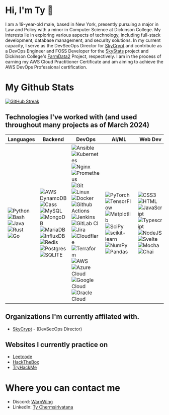 # Hi, I'm Ty 👋

I am a 19-year-old male, based in New York, presently pursuing a major in Law and Policy with a minor in Computer Science at Dickinson College. My interests lie in exploring various aspects of technology, including full-stack development, database management, and security solutions. In my current capacity, I serve as the DevSecOps Director for [SkyCrypt](https://github.com/SkyCryptWebsite/SkyCrypt) and contribute as a DevOps Engineer and FOSS Developer for the [SkyStats](https://github.com/skystatsdev) project and Dickinson College's [FarmData2](https://github.com/FarmData2/FarmData2) Project, respectively. I am in the process of earning my AWS Cloud Practitioner Certificate and am aiming to achieve the AWS DevOps Professional certification.

# My Github Stats
[![GitHub Streak](http://github-readme-streak-stats.herokuapp.com?user=WarpWing&theme=radical&hide_border=true&fire=DD2311)](https://git.io/streak-stats)

## Technologies I've worked with (and used throughout many projects as of March 2024)
| Languages | Backend | DevOps | AI/ML | Web Dev |
|----------|----------|----------|----------|----------|
| <!-- Languages --> ![Python](https://img.shields.io/badge/python-3670A0?style=for-the-badge&logo=python&logoColor=ffdd54) ![Bash](https://img.shields.io/badge/Shell_Script-121011?style=for-the-badge&logo=gnu-bash&logoColor=white) ![Java](https://img.shields.io/badge/java-%23ED8B00.svg?style=for-the-badge&logo=openjdk&logoColor=white) ![Rust](https://img.shields.io/badge/Rust-000000?style=for-the-badge&logo=rust&logoColor=white) ![Go](https://img.shields.io/badge/Go-00ADD8?style=for-the-badge&logo=go&logoColor=white) | <!-- Backend -->  ![AWS DynamoDB](https://img.shields.io/badge/Amazon%20DynamoDB-4053D6?style=for-the-badge&logo=Amazon%20DynamoDB&logoColor=white) ![Cass](https://img.shields.io/badge/Cassandra-1287B1?style=for-the-badge&logo=apache%20cassandra&logoColor=white) ![MySQL](https://img.shields.io/badge/mysql-%2300f.svg?style=for-the-badge&logo=mysql&logoColor=white) ![MongoDB](https://img.shields.io/badge/MongoDB-%234ea94b.svg?style=for-the-badge&logo=mongodb&logoColor=white) ![MariaDB](https://img.shields.io/badge/MariaDB-003545?style=for-the-badge&logo=mariadb&logoColor=white) ![InfluxDB](https://img.shields.io/badge/InfluxDB-22ADF6?style=for-the-badge&logo=InfluxDB&logoColor=white) ![Redis](https://img.shields.io/badge/redis-%23DD0031.svg?&style=for-the-badge&logo=redis&logoColor=white) ![Postgres](https://img.shields.io/badge/postgres-%23316192.svg?style=for-the-badge&logo=postgresql&logoColor=white) ![SQLITE](https://img.shields.io/badge/SQLite-07405E?style=for-the-badge&logo=sqlite&logoColor=white) | <!-- DevOps --> ![Ansible](https://img.shields.io/badge/ansible-%231A1918.svg?style=for-the-badge&logo=ansible&logoColor=white) ![Kubernetes](https://img.shields.io/badge/kubernetes-%23326ce5.svg?style=for-the-badge&logo=kubernetes&logoColor=white) ![Nginx](https://img.shields.io/badge/nginx-%23009639.svg?style=for-the-badge&logo=nginx&logoColor=white) ![Prometheus](https://img.shields.io/badge/Prometheus-E6522C?style=for-the-badge&logo=Prometheus&logoColor=white) ![Git](https://img.shields.io/badge/git-%23F05033.svg?style=for-the-badge&logo=git&logoColor=white) 	![Linux](https://img.shields.io/badge/Linux-FCC624?style=for-the-badge&logo=linux&logoColor=black) ![Docker](https://img.shields.io/badge/docker-%230db7ed.svg?style=for-the-badge&logo=docker&logoColor=white) ![Github Actions](https://img.shields.io/badge/GitHub_Actions-2088FF?style=for-the-badge&logo=github-actions&logoColor=white) ![Jenkins](https://img.shields.io/badge/Jenkins-D24939?style=for-the-badge&logo=Jenkins&logoColor=white) ![GitLab CI](https://img.shields.io/badge/gitlab%20ci-%23181717.svg?style=for-the-badge&logo=gitlab&logoColor=white) ![Jira](https://img.shields.io/badge/Jira-0052CC?style=for-the-badge&logo=Jira&logoColor=white) ![Cloudflare](https://img.shields.io/badge/Cloudflare-F38020?style=for-the-badge&logo=Cloudflare&logoColor=white) ![Terraform](https://img.shields.io/badge/terraform-%235835CC.svg?style=for-the-badge&logo=terraform&logoColor=white) ![AWS](https://img.shields.io/badge/AWS-%23FF9900.svg?style=for-the-badge&logo=amazon-aws&logoColor=white)  ![Azure Cloud](https://img.shields.io/badge/microsoft%20azure-0089D6?style=for-the-badge&logo=microsoft-azure&logoColor=white)  ![Google Cloud](https://img.shields.io/badge/GoogleCloud-%234285F4.svg?style=for-the-badge&logo=google-cloud&logoColor=white) ![Oracle Cloud](https://img.shields.io/badge/Oracle-F80000?style=for-the-badge&logo=oracle&logoColor=black)  | <!-- ML --> ![PyTorch](https://img.shields.io/badge/PyTorch-%23EE4C2C.svg?style=for-the-badge&logo=PyTorch&logoColor=white) ![TensorFlow](https://img.shields.io/badge/TensorFlow-%23FF6F00.svg?style=for-the-badge&logo=TensorFlow&logoColor=white)  ![Matplotlib](https://img.shields.io/badge/Matplotlib-%23ffffff.svg?style=for-the-badge&logo=Matplotlib&logoColor=black) ![SciPy](https://img.shields.io/badge/SciPy-%230C55A5.svg?style=for-the-badge&logo=scipy&logoColor=%white) ![scikit-learn](https://img.shields.io/badge/scikit--learn-%23F7931E.svg?style=for-the-badge&logo=scikit-learn&logoColor=white) ![NumPy](https://img.shields.io/badge/numpy-%23013243.svg?style=for-the-badge&logo=numpy&logoColor=white) ![Pandas](https://img.shields.io/badge/pandas-%23150458.svg?style=for-the-badge&logo=pandas&logoColor=white) | <!-- Web Dev --> ![CSS3](https://img.shields.io/badge/CSS-239120?&style=for-the-badge&logo=css3&logoColor=white) ![HTML](https://img.shields.io/badge/HTML-239120?style=for-the-badge&logo=html5&logoColor=white) ![JavaScript](https://img.shields.io/badge/javascript-%23323330.svg?style=for-the-badge&logo=javascript&logoColor=%23F7DF1E) ![Typescript](https://img.shields.io/badge/TypeScript-007ACC?style=for-the-badge&logo=typescript&logoColor=white) ![NodeJS](https://img.shields.io/badge/Node.js-43853D?style=for-the-badge&logo=node.js&logoColor=white) ![Svelte](https://img.shields.io/badge/Svelte-4A4A55?style=for-the-badge&logo=svelte&logoColor=FF3E00) ![Mocha](https://img.shields.io/badge/mocha.js-323330?style=for-the-badge&logo=mocha&logoColor=Brown) ![Chai](https://img.shields.io/badge/chai.js-323330?style=for-the-badge&logo=chai&logoColor=red)

## Organizations I'm currently affilated with.
- [SkyCrypt](https://github.com/SkyCryptWebsite/SkyCrypt) - (DevSecOps Director)
## Websites I currently practice on 
- [Leetcode](https://leetcode.com/tycherms/)
- [HackTheBox](https://app.hackthebox.com/users/439610)
- [TryHackMe](https://tryhackme.com/p/tycherms)
# Where you can contact me 
- Discord: [WarpWing](https://discord.com/users/232239924462616578/)
- LinkedIn: [Ty Chermsirivatana](https://www.linkedin.com/in/ty-chermsirivatana/)

